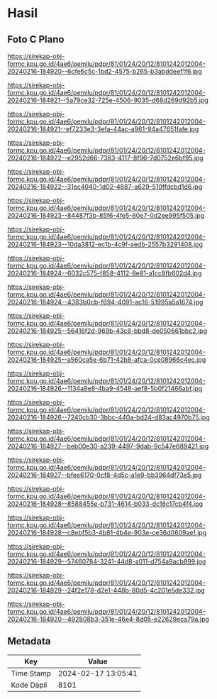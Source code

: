 # Hasil

## Foto C Plano

https://sirekap-obj-formc.kpu.go.id/4ae6/pemilu/pdpr/81/01/24/20/12/8101242012004-20240216-184920--6cfe6c5c-1bd2-4575-b265-b3abddeef1f6.jpg

https://sirekap-obj-formc.kpu.go.id/4ae6/pemilu/pdpr/81/01/24/20/12/8101242012004-20240216-184921--5a79ce32-725e-4506-9035-d68d269d92b5.jpg

https://sirekap-obj-formc.kpu.go.id/4ae6/pemilu/pdpr/81/01/24/20/12/8101242012004-20240216-184921--ef7233e3-3efa-44ac-a961-94a47651fafe.jpg

https://sirekap-obj-formc.kpu.go.id/4ae6/pemilu/pdpr/81/01/24/20/12/8101242012004-20240216-184922--e2952d66-7383-4117-8f96-7d0752e6bf95.jpg

https://sirekap-obj-formc.kpu.go.id/4ae6/pemilu/pdpr/81/01/24/20/12/8101242012004-20240216-184922--31ec4040-1d02-4887-a629-510ffdcbd1d6.jpg

https://sirekap-obj-formc.kpu.go.id/4ae6/pemilu/pdpr/81/01/24/20/12/8101242012004-20240216-184923--84487f3b-85f6-4fe5-80e7-0d2ee995f505.jpg

https://sirekap-obj-formc.kpu.go.id/4ae6/pemilu/pdpr/81/01/24/20/12/8101242012004-20240216-184923--10da3812-ec1b-4c9f-aedb-2557b3291408.jpg

https://sirekap-obj-formc.kpu.go.id/4ae6/pemilu/pdpr/81/01/24/20/12/8101242012004-20240216-184924--6032c575-f858-4112-8e81-a1cc8fb602d4.jpg

https://sirekap-obj-formc.kpu.go.id/4ae6/pemilu/pdpr/81/01/24/20/12/8101242012004-20240216-184924--4383b0cb-f694-4091-ac16-51995a5a1674.jpg

https://sirekap-obj-formc.kpu.go.id/4ae6/pemilu/pdpr/81/01/24/20/12/8101242012004-20240216-184925--56416f2d-969b-43c8-bbd8-de050661bbc2.jpg

https://sirekap-obj-formc.kpu.go.id/4ae6/pemilu/pdpr/81/01/24/20/12/8101242012004-20240216-184925--a560ca5e-6b71-42b8-afca-0ce08966c4ec.jpg

https://sirekap-obj-formc.kpu.go.id/4ae6/pemilu/pdpr/81/01/24/20/12/8101242012004-20240216-184926--1134a9e8-4ba9-4548-aef8-5b0f21466abf.jpg

https://sirekap-obj-formc.kpu.go.id/4ae6/pemilu/pdpr/81/01/24/20/12/8101242012004-20240216-184926--7240cb30-3bbc-440a-bd24-d83ac4970b75.jpg

https://sirekap-obj-formc.kpu.go.id/4ae6/pemilu/pdpr/81/01/24/20/12/8101242012004-20240216-184927--beb00e30-a239-4497-9dab-9c547e689421.jpg

https://sirekap-obj-formc.kpu.go.id/4ae6/pemilu/pdpr/81/01/24/20/12/8101242012004-20240216-184927--bfee6170-0cf8-4d5c-a1e9-bb3964df73e5.jpg

https://sirekap-obj-formc.kpu.go.id/4ae6/pemilu/pdpr/81/01/24/20/12/8101242012004-20240216-184928--8588455e-b731-4614-b033-dc18c17cb4f4.jpg

https://sirekap-obj-formc.kpu.go.id/4ae6/pemilu/pdpr/81/01/24/20/12/8101242012004-20240216-184928--c8ebf5b3-4b81-4b4e-903e-ce36d0609ae1.jpg

https://sirekap-obj-formc.kpu.go.id/4ae6/pemilu/pdpr/81/01/24/20/12/8101242012004-20240216-184929--57460784-3241-44d8-a011-d754a9acb899.jpg

https://sirekap-obj-formc.kpu.go.id/4ae6/pemilu/pdpr/81/01/24/20/12/8101242012004-20240216-184929--24f2e178-d2e1-448b-80d5-4c201e5de332.jpg

https://sirekap-obj-formc.kpu.go.id/4ae6/pemilu/pdpr/81/01/24/20/12/8101242012004-20240216-184920--492808b3-351e-46e4-8d05-e22629eca79a.jpg


## Metadata

| Key        | Value               |
| ---------- | ------------------- |
| Time Stamp | 2024-02-17 13:05:41 |
| Kode Dapil | 8101                |



